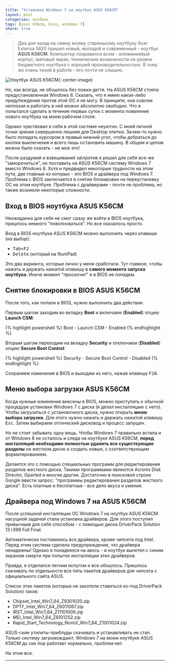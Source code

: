 ```yaml
---
title: "Установка Windows 7 на ноутбук ASUS K56CM"
layout: post
categories: windows
tags: [asus k56cm, bios, windows 7]
share: true
---
```


> Два дня назад на смену моему старенькому ноутбуку Acer Extensa 5620 пришел новый, молодой и современный - ноутбук **ASUS K56CM**. Компьютер понравился всем - алюминиевый корпус, матовый экран, технические возможности на уровне бюджетного ноутбука с хорошей производительностью. В тому же очень тихий в работе - его почти не слышно.

![Ноутбук ASUS K56CM]({{site.url}}/images/uploads/2014/02/asus-k56cm.jpg){:.center-image}

Но, как всегда, не обошлось без ложки дегтя. На ASUS K56CM стояла предустановленная Windows 8. Сказать, что я имею какое-либо предубеждение против этой ОС я не могу. В принципе, она совсем неплохая и работать в ней можно абсолютно свободно. Что я попытался сделать в течение первых суток с момента появления нового ноутбука на моем рабочем столе.

Однако чувствовал я себя в этой системе неуютно. С моей личной точки зрения совершенно лишние для Desktop плитки. Зачем-то нужно было попадать курсором в правый нижний угол, чтобы добраться до кнопки выключения и всего лишь остановить машину. В общем и целом можно было сказать - не мое это!

После раздумий и взвешиваний за\против я решил для себя все-же "заморочиться", но поставить на ASUS K56CM систему Windows 7 вместо Windows 8. Хотя и предвидел некоторые трудности на этом пути, две главные из которых - это BIOS и драйвера под Windows 7. Проблема с BIOS заключается в снятии блокировки на переустановку ОС на этом ноутбуке. Проблема с драйверами - почти не проблема, но также возникли некоторые сложности.

## Вход в BIOS ноутбука ASUS K56CM

Неожиданно для себя не смог сразу же войти в BIOS ноутбука, пришлось немного "поволноваться". Но все оказалось просто.

Вход в BIOS ноутбука ASUS K56CM можно выполнить через клавиши (*на выбор*):

  * <kbd>Tab+F2</kbd>
  * <kbd>Delete</kbd> (который на NumPad)

Это два варианта, которые лично у меня сработали. Тут главное, чтобы нажать и держать нажатой клавишу **с самого момента запуска ноутбука**. Иначе момент "проскочит" и в BIOS не попадем.

## Снятие блокировки в BIOS ASUS K56CM

После того, как попали в BIOS, нужно выполнить два действия.

Первым шагом заходим во вкладку **Boot** и включаем (**Enabled**) опцию **Launch CSM**:

{% highlight powershell %}
Boot - Launch CSM - Enabled
{% endhighlight %}

Вторым шагом переходим на вкладку **Security** и отключаем (**Disabled**) опцию **Secure Boot Control**:

{% highlight powershell %}
Security - Secure Boot Control - Disabled
{% endhighlight %}

Сохраняем изменения в BIOS и выходим из него, нажав клавишу <kbd>F10</kbd>.

## Меню выбора загрузки ASUS K56CM

Когда нужные изменения внесены в BIOS, можно приступать к обычной процедуре установки Windows 7 с диска (я делал инсталляцию с него). Чтобы загрузиться с установочного диска, нужно открыть **меню выбора загрузки**. Для этого нужно нажать и держать нажатой клавишу <kbd>Esc</kbd>. Затем выбираем оптический дисковод и процесс запущен.

Но не стоит забывать одну вещь. Чтобы Windows 7 правильно встала и от Windows 8 не осталось и следа на ноутбуке ASUS K56CM, **перед инсталляций необходимо полностью удалить все существующие разделы** на жестком диске и создать новые, с соответствующим форматированием.

Делается это с помощью специальных программ для редактирования разделов жесткого диска. Такими программами являются Acronis Disk Director, Gparted и многие другие. Достаточно в поисковой строке Google ввести запрос: "программы редактирования разделов жесткого диска". Есть платные и бесплатные - все дело вкуса и умения.

## Драйвера под Windows 7 на ASUS K56CM

После успешной инсталляции ОС Windows 7 на ноутбук ASUS K56CM насущной задачей стала установка драйверов. Для этого поступил привычным для себя способом - с помощью диска DriverPack Solution 13 r399 Full Final.

Автоматически поставились все драйвера, кроме чипсета под Intel. Перед этим система сделала предупреждение, что драйвера ненадежны! Однако я понадеялся на авось - и ноутбук вылетел с синим экраном смерти при попытке инсталляции этих драйверов.

Правда, я отделался легким испугом и все обошлось. Пришлось скачивать по отдельности все пять пакетов драйверов для чипсета с официального сайта ASUS.

Список этих пакетов (которые не захотели ставиться из-под DriverPack Solution) таков:

  * Chipset_Intel_Win7_64_Z9301020.zip
  * DPTF_Intel_Win7_64_Z6011067.zip
  * IRST_Intel_Win7_64_Z11101006.zip
  * MEI_Intel_Win7_64_Z8101252.zip
  * Rapid_Start_Technology_NonUI_Win7_64_Z1001024.zip

ASUS-ские утилиты-приблуды скачивать и устанавливать не стал. Только систему загромождают. Windows 7 на моем ноутбуке ASUS K56CM до сих пор работает нормально, проблем нет.

На этом все.

---
